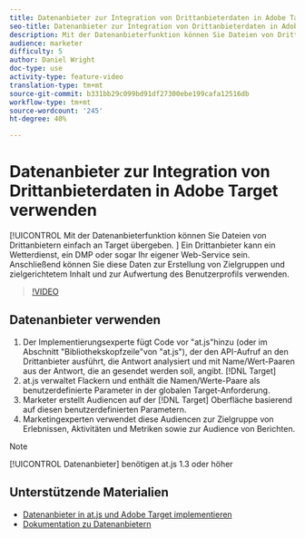 ```yaml
---
title: Datenanbieter zur Integration von Drittanbieterdaten in Adobe Target verwenden
seo-title: Datenanbieter zur Integration von Drittanbieterdaten in Adobe Target verwenden
description: Mit der Datenanbieterfunktion können Sie Dateien von Drittanbietern einfach an Target übergeben.  Ein Drittanbieter kann ein Wetterdienst, ein DMP oder sogar Ihr eigener Web-Service sein. Anschließend können Sie diese Daten zur Erstellung von Zielgruppen und zielgerichtetem Inhalt und zur Aufwertung des Benutzerprofils verwenden.
audience: marketer
difficulty: 5
author: Daniel Wright
doc-type: use
activity-type: feature-video
translation-type: tm+mt
source-git-commit: b331bb29c099bd91df27300ebe199cafa12516db
workflow-type: tm+mt
source-wordcount: '245'
ht-degree: 40%

---
```



# Datenanbieter zur Integration von Drittanbieterdaten in Adobe Target verwenden

[!UICONTROL Mit der Datenanbieterfunktion können Sie Dateien von Drittanbietern einfach an Target übergeben.  ]  Ein Drittanbieter kann ein Wetterdienst, ein DMP oder sogar Ihr eigener Web-Service sein. Anschließend können Sie diese Daten zur Erstellung von Zielgruppen und zielgerichtetem Inhalt und zur Aufwertung des Benutzerprofils verwenden.

>[!VIDEO](https://video.tv.adobe.com/v/22349/?quality=12)

## Datenanbieter verwenden

1. Der Implementierungsexperte fügt Code vor &quot;at.js&quot;hinzu (oder im Abschnitt &quot;Bibliothekskopfzeile&quot;von &quot;at.js&quot;), der den API-Aufruf an den Drittanbieter ausführt, die Antwort analysiert und mit Name/Wert-Paaren aus der Antwort, die an gesendet werden soll, angibt. [!DNL Target]
1. at.js verwaltet Flackern und enthält die Namen/Werte-Paare als benutzerdefinierte Parameter in der globalen Target-Anforderung.
1. Marketer erstellt Audiencen auf der [!DNL Target] Oberfläche basierend auf diesen benutzerdefinierten Parametern.
1. Marketingexperten verwendet diese Audiencen zur Zielgruppe von Erlebnissen, Aktivitäten und Metriken sowie zur Audience von Berichten.

>[!NOTE]
>
>[!UICONTROL Datenanbieter] benötigen at.js 1.3 oder höher

## Unterstützende Materialien

* [Datenanbieter in at.js und Adobe Target implementieren](implement-data-providers-to-integrate-third-party-data.md)
* [Dokumentation zu Datenanbietern](https://docs.adobe.com/content/help/en/target/using/implement-target/client-side/functions-overview/targetgobalsettings.html#data-providers)